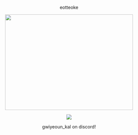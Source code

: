 <p align="center"> eotteoke
<p align="center"> <img src="https://github.com/user-attachments/assets/907b064c-c0e1-4187-b0f7-1cdbca892213" width="400" height="300">
<p align="center"> <img src="https://komarev.com/ghpvc/?username=russianrouIette&label=players%20&color=d53489&style=flat"  </p>
<p align="center"> gwiyeoun_kal on discord!

